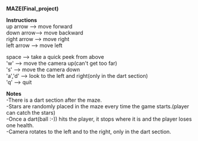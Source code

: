 **MAZE(Final_project)**

**Instructions**\
up arrow --> move forward\
down arrow--> move backward\
right arrow --> move right\
left arrow --> move left

space --> take a quick peek from above\
'w' --> move the camera up(can't get too far)\
's' --> move the camera down\
'a','d' --> look to the left and right(only in the dart section)\
'q' --> quit

**Notes**\
-There is a dart section after the maze.\
-Stars are randomly placed in the maze every time the game starts.(player can catch the stars)\
-Once a dart(ball :-)) hits the player, it stops where it is and the player loses one health.\
-Camera rotates to the left and to the right, only in the dart section.


